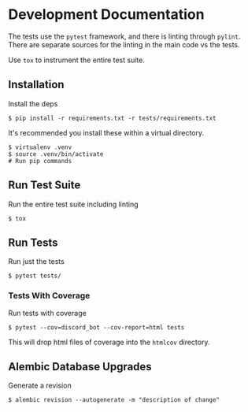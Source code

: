 # Development Documentation

The tests use the `pytest` framework, and there is linting through `pylint`. There are separate sources for the linting in the main code vs the tests.

Use `tox` to instrument the entire test suite.

## Installation

Install the deps

```
$ pip install -r requirements.txt -r tests/requirements.txt
```

It's recommended you install these within a virtual directory.

```
$ virtualenv .venv
$ source .venv/bin/activate
# Run pip commands
```

## Run Test Suite

Run the entire test suite including linting
```
$ tox
```

## Run Tests

Run just the tests

```
$ pytest tests/
```

### Tests With Coverage

Run tests with coverage

```
$ pytest --cov=discord_bot --cov-report=html tests
```

This will drop html files of coverage into the `htmlcov` directory.

## Alembic Database Upgrades

Generate a revision

```
$ alembic revision --autogenerate -m "description of change"
```
